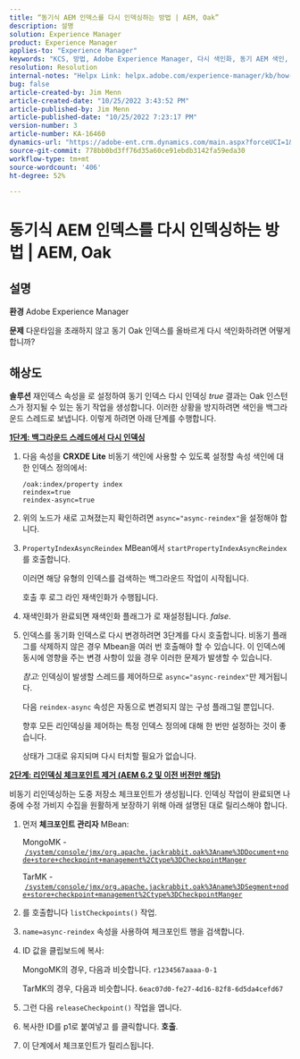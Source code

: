 ```yaml
---
title: “동기식 AEM 인덱스를 다시 인덱싱하는 방법 | AEM, Oak”
description: 설명
solution: Experience Manager
product: Experience Manager
applies-to: "Experience Manager"
keywords: "KCS, 방법, Adobe Experience Manager, 다시 색인화, 동기 AEM 색인, Oak"
resolution: Resolution
internal-notes: "Helpx Link: helpx.adobe.com/experience-manager/kb/how-to-reindex-a-synchronous-AEM-index-AEM-Oak.html"
bug: false
article-created-by: Jim Menn
article-created-date: "10/25/2022 3:43:52 PM"
article-published-by: Jim Menn
article-published-date: "10/25/2022 7:23:17 PM"
version-number: 3
article-number: KA-16460
dynamics-url: "https://adobe-ent.crm.dynamics.com/main.aspx?forceUCI=1&pagetype=entityrecord&etn=knowledgearticle&id=c36388d0-7b54-ed11-bba2-6045bd006b4b"
source-git-commit: 778bb0bd3ff76d35a60ce91ebdb3142fa59eda30
workflow-type: tm+mt
source-wordcount: '406'
ht-degree: 52%

---
```


# 동기식 AEM 인덱스를 다시 인덱싱하는 방법 | AEM, Oak

## 설명


<b>환경</b>
Adobe Experience Manager

<b>문제</b>
다운타임을 초래하지 않고 동기 Oak 인덱스를 올바르게 다시 색인화하려면 어떻게 합니까?


## 해상도


<b>솔루션</b>
재인덱스 속성을 로 설정하여 동기 인덱스 다시 인덱싱 *true* 결과는 Oak 인스턴스가 정지될 수 있는 동기 작업을 생성합니다.
이러한 상황을 방지하려면 색인을 백그라운드 스레드로 보냅니다.
이렇게 하려면 아래 단계를 수행합니다.

<b><u>1단계: 백그라운드 스레드에서 다시 인덱싱</u></b>

1. 다음 속성을 <b>CRXDE Lite</b> 비동기 색인에 사용할 수 있도록 설정할 속성 색인에 대한 인덱스 정의에서:<br>

   ```
   /oak:index/property index
   reindex=true
   reindex-async=true
   ```
2. 위의 노드가 새로 고쳐졌는지 확인하려면 `async="async-reindex"`을 설정해야 합니다.
3. `PropertyIndexAsyncReindex` MBean에서 `startPropertyIndexAsyncReindex`를 호출합니다. 

   이러면 해당 유형의 인덱스를 검색하는 백그라운드 작업이 시작됩니다.

   호출 후 로그 라인 재색인화가 수행됩니다.
4. 재색인화가 완료되면 재색인화 플래그가 로 재설정됩니다. *false*.
5. 인덱스를 동기화 인덱스로 다시 변경하려면 3단계를 다시 호출합니다. 비동기 플래그를 삭제하지 않은 경우 Mbean을 여러 번 호출해야 할 수 있습니다. 이 인덱스에 동시에 영향을 주는 변경 사항이 있을 경우 이러한 문제가 발생할 수 있습니다.



   *참고:* 인덱싱이 발생할 스레드를 제어하므로 `async="async-reindex"`만 제거됩니다.

   다음 `reindex-async` 속성은 자동으로 변경되지 않는 구성 플래그일 뿐입니다.

   향후 모든 리인덱싱을 제어하는 특정 인덱스 정의에 대해 한 번만 설정하는 것이 좋습니다.

   상태가 그대로 유지되며 다시 터치할 필요가 없습니다.


<b><u>2단계: 리인덱싱 체크포인트 제거 (AEM 6.2 및 이전 버전만 해당)</u></b>

비동기 리인덱싱하는 도중 저장소 체크포인트가 생성됩니다.
인덱싱 작업이 완료되면 나중에 수정 가비지 수집을 원활하게 보장하기 위해 아래 설명된 대로 릴리스해야 합니다.

1. 먼저 <b>체크포인트 관리자</b> MBean:

   MongoMK - [`/system/console/jmx/org.apache.jackrabbit.oak%3Aname%3DDocument+node+store+checkpoint+management%2Ctype%3DCheckpointManger`](http://localhost:4502/system/console/jmx/org.apache.jackrabbit.oak%3Aname%3DDocument+node+store+checkpoint+management%2Ctype%3DCheckpointManger)

   TarMK - [`/system/console/jmx/org.apache.jackrabbit.oak%3Aname%3DSegment+node+store+checkpoint+management%2Ctype%3DCheckpointManger`](http://localhost:4502/system/console/jmx/org.apache.jackrabbit.oak%3Aname%3DSegment+node+store+checkpoint+management%2Ctype%3DCheckpointManger)


2. 를 호출합니다 `listCheckpoints()` 작업.
3. `name=async-reindex` 속성을 사용하여 체크포인트 행을 검색합니다.
4. ID 값을 클립보드에 복사:

   MongoMK의 경우, 다음과 비슷합니다. `r1234567aaaa-0-1`

   TarMK의 경우, 다음과 비슷합니다. `6eac07d0-fe27-4d16-82f8-6d5da4cefd67`


5. 그런 다음 `releaseCheckpoint()` 작업을 엽니다.
6. 복사한 ID를 p1로 붙여넣고 를 클릭합니다. <b>호출</b>.
7. 이 단계에서 체크포인트가 릴리스됩니다.

